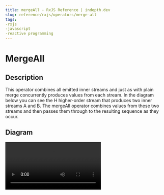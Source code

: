 ```yaml
---
title: mergeAll - RxJS Reference | indepth.dev
slug: reference/rxjs/operators/merge-all
tags:
-rxjs 
-javascript 
-reactive programming
---
```


# MergeAll

## Description

This operator combines all emitted inner streams and just as with plain merge concurrently produces values from each
stream. In the diagram below you can see the H higher-order stream that produces two inner streams A and B. The mergeAll
operator combines values from these two streams and then passes them through to the resulting sequence as they occur.

## Diagram

<video>
    <source src="merge-all.mp4" type="video/mp4">
</video>






